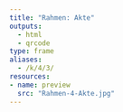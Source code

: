 ```yaml
---
title: "Rahmen: Akte"
outputs:
  - html
  - qrcode
type: frame
aliases:
  - /k/4/3/
resources:
- name: preview
  src: "Rahmen-4-Akte.jpg"  
---
```


